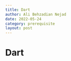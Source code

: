 ```yaml
---
title: Dart
author: Ali Behzadian Nejad
date: 2022-05-24
category: prerequisite
layout: post
---
```


# Dart


